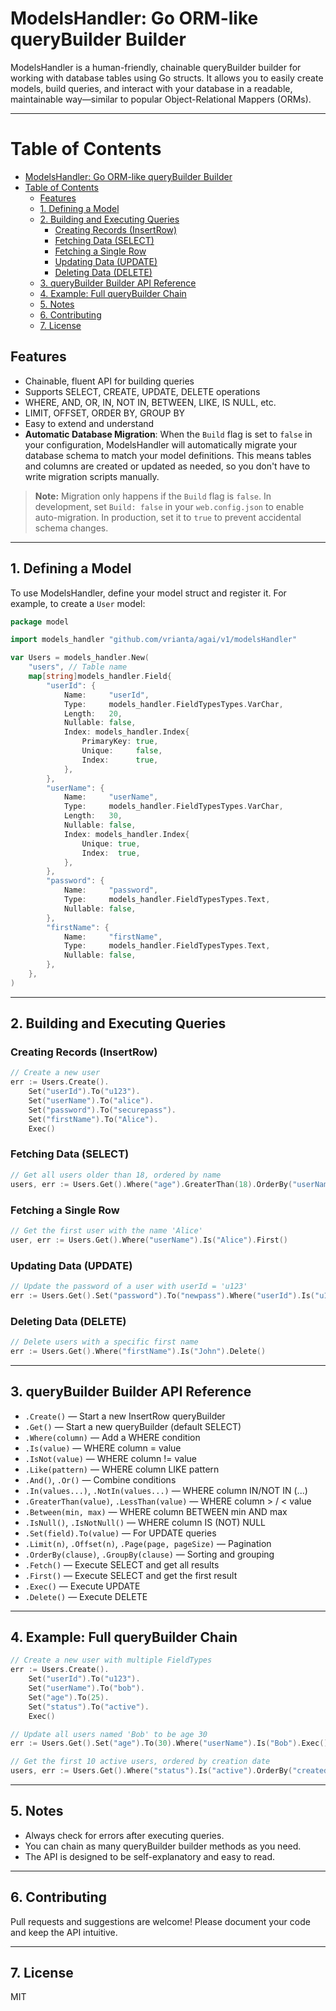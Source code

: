 # ModelsHandler: Go ORM-like queryBuilder Builder

ModelsHandler is a human-friendly, chainable queryBuilder builder for working with database tables using Go structs. It allows you to easily create models, build queries, and interact with your database in a readable, maintainable way—similar to popular Object-Relational Mappers (ORMs).

---

# Table of Contents
- [ModelsHandler: Go ORM-like queryBuilder Builder](#modelshandler-go-orm-like-querybuilder-builder)
- [Table of Contents](#table-of-contents)
  - [Features](#features)
  - [1. Defining a Model](#1-defining-a-model)
  - [2. Building and Executing Queries](#2-building-and-executing-queries)
    - [Creating Records (InsertRow)](#creating-records-insertrow)
    - [Fetching Data (SELECT)](#fetching-data-select)
    - [Fetching a Single Row](#fetching-a-single-row)
    - [Updating Data (UPDATE)](#updating-data-update)
    - [Deleting Data (DELETE)](#deleting-data-delete)
  - [3. queryBuilder Builder API Reference](#3-querybuilder-builder-api-reference)
  - [4. Example: Full queryBuilder Chain](#4-example-full-querybuilder-chain)
  - [5. Notes](#5-notes)
  - [6. Contributing](#6-contributing)
  - [7. License](#7-license)

## Features
- Chainable, fluent API for building queries
- Supports SELECT, CREATE, UPDATE, DELETE operations
- WHERE, AND, OR, IN, NOT IN, BETWEEN, LIKE, IS NULL, etc.
- LIMIT, OFFSET, ORDER BY, GROUP BY
- Easy to extend and understand
- **Automatic Database Migration**: When the `Build` flag is set to `false` in your configuration, ModelsHandler will automatically migrate your database schema to match your model definitions. This means tables and columns are created or updated as needed, so you don't have to write migration scripts manually.

> **Note:** Migration only happens if the `Build` flag is `false`. In development, set `Build: false` in your `web.config.json` to enable auto-migration. In production, set it to `true` to prevent accidental schema changes.

---

## 1. Defining a Model

To use ModelsHandler, define your model struct and register it. For example, to create a `User` model:

```go
package model

import models_handler "github.com/vrianta/agai/v1/modelsHandler"

var Users = models_handler.New(
    "users", // Table name
    map[string]models_handler.Field{
        "userId": {
            Name:     "userId",
            Type:     models_handler.FieldTypesTypes.VarChar,
            Length:   20,
            Nullable: false,
            Index: models_handler.Index{
                PrimaryKey: true,
                Unique:     false,
                Index:      true,
            },
        },
        "userName": {
            Name:     "userName",
            Type:     models_handler.FieldTypesTypes.VarChar,
            Length:   30,
            Nullable: false,
            Index: models_handler.Index{
                Unique: true,
                Index:  true,
            },
        },
        "password": {
            Name:     "password",
            Type:     models_handler.FieldTypesTypes.Text,
            Nullable: false,
        },
        "firstName": {
            Name:     "firstName",
            Type:     models_handler.FieldTypesTypes.Text,
            Nullable: false,
        },
    },
)
```

---

## 2. Building and Executing Queries

### Creating Records (InsertRow)

```go
// Create a new user
err := Users.Create().
    Set("userId").To("u123").
    Set("userName").To("alice").
    Set("password").To("securepass").
    Set("firstName").To("Alice").
    Exec()
```

### Fetching Data (SELECT)

```go
// Get all users older than 18, ordered by name
users, err := Users.Get().Where("age").GreaterThan(18).OrderBy("userName").Fetch()
```

### Fetching a Single Row

```go
// Get the first user with the name 'Alice'
user, err := Users.Get().Where("userName").Is("Alice").First()
```

### Updating Data (UPDATE)

```go
// Update the password of a user with userId = 'u123'
err := Users.Get().Set("password").To("newpass").Where("userId").Is("u123").Exec()
```

### Deleting Data (DELETE)

```go
// Delete users with a specific first name
err := Users.Get().Where("firstName").Is("John").Delete()
```

---

## 3. queryBuilder Builder API Reference

- `.Create()` — Start a new InsertRow queryBuilder
- `.Get()` — Start a new queryBuilder (default SELECT)
- `.Where(column)` — Add a WHERE condition
- `.Is(value)` — WHERE column = value
- `.IsNot(value)` — WHERE column != value
- `.Like(pattern)` — WHERE column LIKE pattern
- `.And()`, `.Or()` — Combine conditions
- `.In(values...)`, `.NotIn(values...)` — WHERE column IN/NOT IN (...)
- `.GreaterThan(value)`, `.LessThan(value)` — WHERE column > / < value
- `.Between(min, max)` — WHERE column BETWEEN min AND max
- `.IsNull()`, `.IsNotNull()` — WHERE column IS (NOT) NULL
- `.Set(field).To(value)` — For UPDATE queries
- `.Limit(n)`, `.Offset(n)`, `.Page(page, pageSize)` — Pagination
- `.OrderBy(clause)`, `.GroupBy(clause)` — Sorting and grouping
- `.Fetch()` — Execute SELECT and get all results
- `.First()` — Execute SELECT and get the first result
- `.Exec()` — Execute UPDATE
- `.Delete()` — Execute DELETE

---

## 4. Example: Full queryBuilder Chain

```go
// Create a new user with multiple FieldTypes
err := Users.Create().
    Set("userId").To("u123").
    Set("userName").To("bob").
    Set("age").To(25).
    Set("status").To("active").
    Exec()

// Update all users named 'Bob' to be age 30
err := Users.Get().Set("age").To(30).Where("userName").Is("Bob").Exec()

// Get the first 10 active users, ordered by creation date
users, err := Users.Get().Where("status").Is("active").OrderBy("created_at DESC").Limit(10).Fetch()
```

---

## 5. Notes
- Always check for errors after executing queries.
- You can chain as many queryBuilder builder methods as you need.
- The API is designed to be self-explanatory and easy to read.

---

## 6. Contributing
Pull requests and suggestions are welcome! Please document your code and keep the API intuitive.

---

## 7. License
MIT
